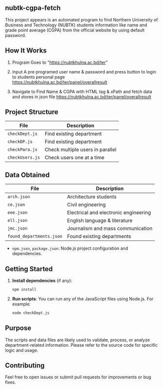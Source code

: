 ## nubtk-cgpa-fetch

This project appears is an automated program to find Northern University of Business and Technology (NUBTK) students information like name and grade point average (CGPA) from the official website by using default password.

## How It Works

1. Program Goes to "https://nubtkhulna.ac.bd/ter"

2. Input A pre programed user name & password and press button to login to students personal page
https://nubtkhulna.ac.bd/ter/panel/overallresult

3. Navigate to Find Name & CGPA with HTML tag & xPath and fetch data and stores in json file
https://nubtkhulna.ac.bd/ter/panel/overallresult

## Project Structure

| File              | Description                                                      |
|-------------------|------------------------------------------------------------------|
| `checkDept.js`    | Find existing department                                         |
| `checkDP.js`      | Find existing department                                         |
| `checkPara.js`    | Check multiple users in parallel                                 |
| `checkUsers.js`   | Check users one at a time                                        |

## Data Obtained

| File                      | Description                                  |
|---------------------------|----------------------------------------------|
| `arch.json`               | Architecture students                        |
| `ce.json`                 | Civil engineering                            |
| `eee.json`                | Electrical and electronic engineering        |
| `ell.json`                | English language & literature                |
| `jmc.json`                | Journalism and mass communication            |
| `found_departments.json`  | Found existing departments                   |

- `npm.json`, `package.json`: Node.js project configuration and dependencies.

## Getting Started
1. **Install dependencies** (if any):
   ```powershell
   npm install
   ```
2. **Run scripts**:
   You can run any of the JavaScript files using Node.js. For example:
   ```powershell
   node checkDept.js
   ```

## Purpose
The scripts and data files are likely used to validate, process, or analyze department-related information. Please refer to the source code for specific logic and usage.

## Contributing
Feel free to open issues or submit pull requests for improvements or bug fixes.

